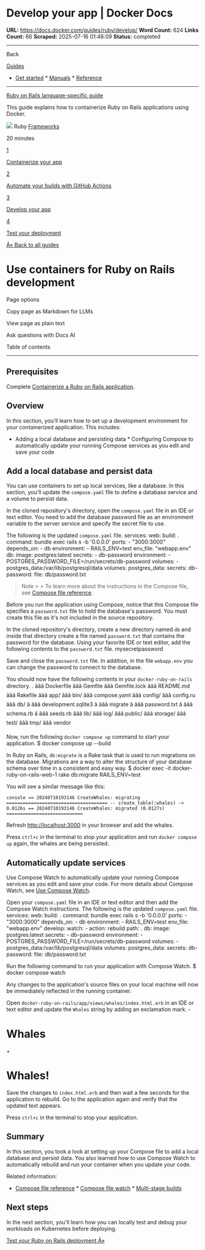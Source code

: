 # Develop your app | Docker Docs

**URL:** https://docs.docker.com/guides/ruby/develop/
**Word Count:** 624
**Links Count:** 66
**Scraped:** 2025-07-16 01:48:09
**Status:** completed

---

Back

[Guides](https://docs.docker.com/guides/)

  * [Get started](https://docs.docker.com/get-started/)   * [Manuals](https://docs.docker.com/manuals/)   * [Reference](https://docs.docker.com/reference/)

* * *

[Ruby on Rails language-specific guide](https://docs.docker.com/guides/ruby/)

This guide explains how to containerize Ruby on Rails applications using Docker.

![](https://cdn.jsdelivr.net/gh/devicons/devicon@latest/icons/ruby/ruby-original.svg) Ruby [ Frameworks](https://docs.docker.com/tags/frameworks/)

20 minutes

[1](https://docs.docker.com/guides/ruby/containerize/)

[Containerize your app](https://docs.docker.com/guides/ruby/containerize/)

[2](https://docs.docker.com/guides/ruby/configure-github-actions/)

[Automate your builds with GitHub Actions](https://docs.docker.com/guides/ruby/configure-github-actions/)

[3](https://docs.docker.com/guides/ruby/develop/)

[Develop your app](https://docs.docker.com/guides/ruby/develop/)

[4](https://docs.docker.com/guides/ruby/deploy/)

[Test your deployment](https://docs.docker.com/guides/ruby/deploy/)

[Â« Back to all guides](https://docs.docker.com/guides/)

# Use containers for Ruby on Rails development

Page options

Copy page as Markdown for LLMs

View page as plain text

Ask questions with Docs AI

Table of contents

* * *

## Prerequisites

Complete [Containerize a Ruby on Rails application](https://docs.docker.com/guides/ruby/containerize/).

## Overview

In this section, you'll learn how to set up a development environment for your containerized application. This includes:

  * Adding a local database and persisting data   * Configuring Compose to automatically update your running Compose services as you edit and save your code

## Add a local database and persist data

You can use containers to set up local services, like a database. In this section, you'll update the `compose.yaml` file to define a database service and a volume to persist data.

In the cloned repository's directory, open the `compose.yaml` file in an IDE or text editor. You need to add the database password file as an environment variable to the server service and specify the secret file to use.

The following is the updated `compose.yaml` file.               services:       web:         build: .         command: bundle exec rails s -b '0.0.0.0'         ports:           - "3000:3000"         depends_on:           - db         environment:           - RAILS_ENV=test         env_file: "webapp.env"       db:         image: postgres:latest         secrets:           - db-password         environment:           - POSTGRES_PASSWORD_FILE=/run/secrets/db-password         volumes:           - postgres_data:/var/lib/postgresql/data          volumes:       postgres_data:     secrets:       db-password:         file: db/password.txt

> Note >  > To learn more about the instructions in the Compose file, see [Compose file reference](https://docs.docker.com/reference/compose-file/).

Before you run the application using Compose, notice that this Compose file specifies a `password.txt` file to hold the database's password. You must create this file as it's not included in the source repository.

In the cloned repository's directory, create a new directory named `db` and inside that directory create a file named `password.txt` that contains the password for the database. Using your favorite IDE or text editor, add the following contents to the `password.txt` file.               mysecretpassword

Save and close the `password.txt` file. In addition, in the file `webapp.env` you can change the password to connect to the database.

You should now have the following contents in your `docker-ruby-on-rails` directory.               .     âââ Dockerfile     âââ Gemfile     âââ Gemfile.lock     âââ README.md     âââ Rakefile     âââ app/     âââ bin/     âââ compose.yaml     âââ config/     âââ config.ru     âââ db/     â   âââ development.sqlite3     â   âââ migrate     â   âââ password.txt     â   âââ schema.rb     â   âââ seeds.rb     âââ lib/     âââ log/     âââ public/     âââ storage/     âââ test/     âââ tmp/     âââ vendor

Now, run the following `docker compose up` command to start your application.               $ docker compose up --build     

In Ruby on Rails, `db:migrate` is a Rake task that is used to run migrations on the database. Migrations are a way to alter the structure of your database schema over time in a consistent and easy way.               $ docker exec -it docker-ruby-on-rails-web-1 rake db:migrate RAILS_ENV=test     

You will see a similar message like this:

`console == 20240710193146 CreateWhales: migrating ===================================== -- create_table(:whales) -> 0.0126s == 20240710193146 CreateWhales: migrated (0.0127s) ============================`

Refresh <http://localhost:3000> in your browser and add the whales.

Press `ctrl+c` in the terminal to stop your application and run `docker compose up` again, the whales are being persisted.

## Automatically update services

Use Compose Watch to automatically update your running Compose services as you edit and save your code. For more details about Compose Watch, see [Use Compose Watch](https://docs.docker.com/compose/how-tos/file-watch/).

Open your `compose.yaml` file in an IDE or text editor and then add the Compose Watch instructions. The following is the updated `compose.yaml` file.               services:       web:         build: .         command: bundle exec rails s -b '0.0.0.0'         ports:           - "3000:3000"         depends_on:           - db         environment:           - RAILS_ENV=test         env_file: "webapp.env"              develop:           watch:             - action: rebuild               path: .       db:         image: postgres:latest         secrets:           - db-password         environment:           - POSTGRES_PASSWORD_FILE=/run/secrets/db-password         volumes:           - postgres_data:/var/lib/postgresql/data          volumes:       postgres_data:     secrets:       db-password:         file: db/password.txt

Run the following command to run your application with Compose Watch.               $ docker compose watch     

Any changes to the application's source files on your local machine will now be immediately reflected in the running container.

Open `docker-ruby-on-rails/app/views/whales/index.html.erb` in an IDE or text editor and update the `Whales` string by adding an exclamation mark.               -    <h1>Whales</h1>     +    <h1>Whales!</h1>     

Save the changes to `index.html.erb` and then wait a few seconds for the application to rebuild. Go to the application again and verify that the updated text appears.

Press `ctrl+c` in the terminal to stop your application.

## Summary

In this section, you took a look at setting up your Compose file to add a local database and persist data. You also learned how to use Compose Watch to automatically rebuild and run your container when you update your code.

Related information:

  * [Compose file reference](https://docs.docker.com/reference/compose-file/)   * [Compose file watch](https://docs.docker.com/compose/how-tos/file-watch/)   * [Multi-stage builds](https://docs.docker.com/build/building/multi-stage/)

## Next steps

In the next section, you'll learn how you can locally test and debug your workloads on Kubernetes before deploying.

[Test your Ruby on Rails deployment Â»](https://docs.docker.com/guides/ruby/deploy/)